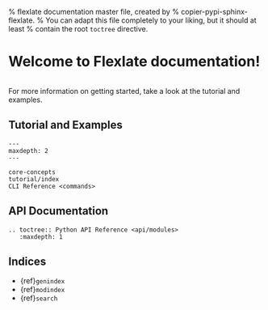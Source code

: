 % flexlate documentation master file, created by
%   copier-pypi-sphinx-flexlate.
%   You can adapt this file completely to your liking, but it should at least
%   contain the root `toctree` directive.

# Welcome to Flexlate documentation!

```{include} ../../README.md
```

For more information on getting started, take a look at the tutorial and examples.

## Tutorial and Examples

```{toctree}
---
maxdepth: 2
---

core-concepts
tutorial/index
CLI Reference <commands>
```

## API Documentation

```{eval-rst}
.. toctree:: Python API Reference <api/modules>
   :maxdepth: 1
```

## Indices

- {ref}`genindex`
- {ref}`modindex`
- {ref}`search`
